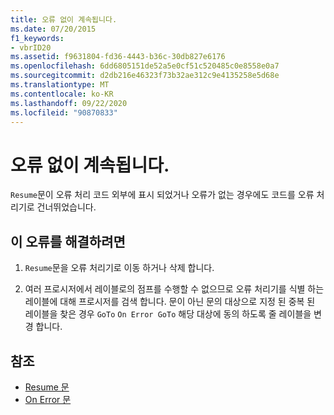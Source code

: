 ```yaml
---
title: 오류 없이 계속됩니다.
ms.date: 07/20/2015
f1_keywords:
- vbrID20
ms.assetid: f9631804-fd36-4443-b36c-30db827e6176
ms.openlocfilehash: 6dd6805151de52a5e0cf51c520485c0e8558e0a7
ms.sourcegitcommit: d2db216e46323f73b32ae312c9e4135258e5d68e
ms.translationtype: MT
ms.contentlocale: ko-KR
ms.lasthandoff: 09/22/2020
ms.locfileid: "90870833"
---
```

# <a name="resume-without-error"></a>오류 없이 계속됩니다.

`Resume`문이 오류 처리 코드 외부에 표시 되었거나 오류가 없는 경우에도 코드를 오류 처리기로 건너뛰었습니다.  
  
## <a name="to-correct-this-error"></a>이 오류를 해결하려면  
  
1. `Resume`문을 오류 처리기로 이동 하거나 삭제 합니다.  
  
2. 여러 프로시저에서 레이블로의 점프를 수행할 수 없으므로 오류 처리기를 식별 하는 레이블에 대해 프로시저를 검색 합니다. 문이 아닌 문의 대상으로 지정 된 중복 된 레이블을 찾은 경우 `GoTo` `On Error GoTo` 해당 대상에 동의 하도록 줄 레이블을 변경 합니다.  
  
## <a name="see-also"></a>참조

- [Resume 문](../statements/resume-statement.md)
- [On Error 문](../statements/on-error-statement.md)
